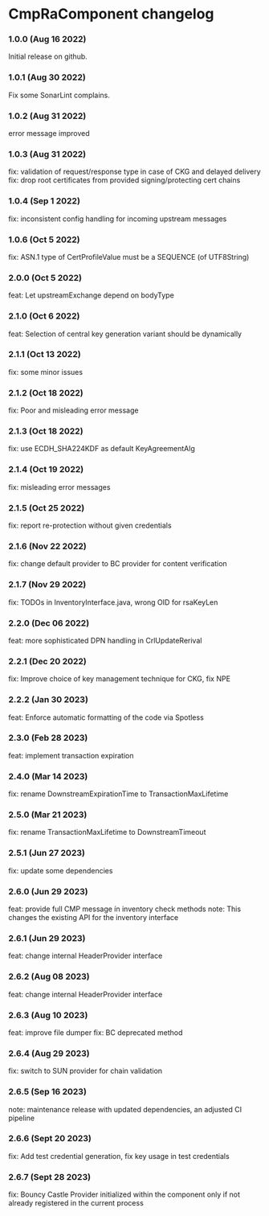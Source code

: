 # CmpRaComponent changelog

### 1.0.0 (Aug 16 2022)

Initial release on github.

### 1.0.1 (Aug 30 2022)

Fix some SonarLint complains.

### 1.0.2 (Aug 31 2022)

error message improved

### 1.0.3 (Aug 31 2022)

fix: validation of request/response type in case of CKG and delayed delivery
fix: drop root certificates from provided signing/protecting cert chains

### 1.0.4 (Sep 1 2022)

fix: inconsistent config handling for incoming upstream messages

### 1.0.6 (Oct 5 2022)

fix: ASN.1 type of CertProfileValue must be a SEQUENCE (of UTF8String)

### 2.0.0 (Oct 5 2022)

feat:  Let upstreamExchange depend on bodyType

### 2.1.0 (Oct 6 2022)

feat: Selection of central key generation variant should be dynamically

### 2.1.1 (Oct 13 2022)

fix: some minor issues

### 2.1.2 (Oct 18 2022)

fix: Poor and misleading error message

### 2.1.3 (Oct 18 2022)

fix: use ECDH_SHA224KDF as default KeyAgreementAlg

### 2.1.4 (Oct 19 2022)

fix: misleading error messages

### 2.1.5 (Oct 25 2022)

fix: report re-protection without given credentials

### 2.1.6 (Nov 22 2022)

fix: change default provider to BC provider for content verification

### 2.1.7 (Nov 29 2022)

fix: TODOs in InventoryInterface.java, wrong OID for rsaKeyLen

### 2.2.0 (Dec 06 2022)
feat: more sophisticated DPN handling in CrlUpdateRerival

### 2.2.1 (Dec 20 2022)

fix: Improve choice of key management technique for CKG, fix NPE

### 2.2.2 (Jan 30 2023)

feat: Enforce automatic formatting of the code via Spotless

### 2.3.0 (Feb 28 2023)
feat: implement transaction expiration

### 2.4.0 (Mar 14 2023)
fix: rename DownstreamExpirationTime to TransactionMaxLifetime

### 2.5.0 (Mar 21 2023)
fix: rename TransactionMaxLifetime to DownstreamTimeout

### 2.5.1 (Jun 27 2023)
fix: update some dependencies

### 2.6.0 (Jun 29 2023)
feat: provide full CMP message ín inventory check methods
note: This changes the existing API for the inventory interface

### 2.6.1 (Jun 29 2023)
feat: change internal HeaderProvider interface

### 2.6.2 (Aug 08 2023)
feat: change internal HeaderProvider interface

### 2.6.3 (Aug 10 2023)
feat: improve file dumper
fix: BC deprecated method

### 2.6.4 (Aug 29 2023)
fix: switch to SUN provider for chain validation

### 2.6.5 (Sep 16 2023)
note: maintenance release with updated dependencies, an adjusted CI pipeline

### 2.6.6 (Sept 20 2023)

fix: Add test credential generation, fix key usage in test credentials

### 2.6.7 (Sept 28 2023)

fix: Bouncy Castle Provider initialized within the component only if not already registered in the current process